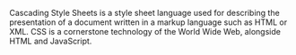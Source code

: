 Cascading Style Sheets is a style sheet language used for describing the presentation of a document written in a markup language such as HTML or XML. CSS is a cornerstone technology of the World Wide Web, alongside HTML and JavaScript.